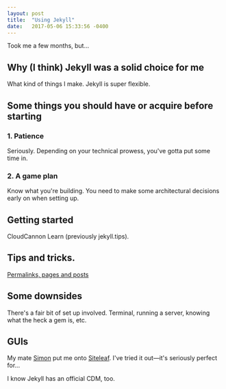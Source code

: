 ```yaml
---
layout: post
title:  "Using Jekyll"
date:   2017-05-06 15:33:56 -0400
---
```


Took me a few months, but...

## Why (I think) Jekyll was a solid choice for me
What kind of things I make. Jekyll is super flexible.

## Some things you should have or acquire before starting
### 1. Patience
Seriously. Depending on your technical prowess, you've gotta put some time in.

### 2. A game plan
Know what you're building. You need to make some architectural decisions early on when setting up.

## Getting started
CloudCannon Learn (previously jekyll.tips).  

## Tips and tricks.
[Permalinks, pages and posts](http://damonbauer.me/organizing-jekyll-pages/)

## Some downsides
There's a fair bit of set up involved. Terminal, running a server, knowing what the heck a gem is, etc.

## GUIs
My mate [Simon](#) put me onto [Siteleaf](#). I've tried it out—it's seriously perfect for...

I know Jekyll has an official CDM, too.
